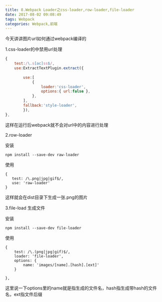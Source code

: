 ```yaml
---
title: 8.Webpack Loader之css-loader,row-loader,file-loader
date: 2017-08-02 09:08:49
tags: Webpack
categories: Webpack,前端
---
```



今天讲讲图片url如何通过webpack编译的

1.css-loader的中禁用url处理

```js
{
	test:/\.s[ac]ss$/,
	use:ExtractTextPlugin.extract({
		
		use:[
			{
				loader:'css-loader',
				options:{ url:false },
			},
		],
		fallback:'style-loader',
		}),
},
```

这样在运行后webpack就不会对url中的内容进行处理

2.row-loader

 安装
 
```
npm install --save-dev raw-loader

```

使用

```
{
   test: /\.png|jpg|gif$/,
   use: 'raw-loader'
}
```
这样就会在dist目录下生成一张.png的图片

3.file-load 生成文件

安装

```
npm install --save-dev file-loader

```
使用


```
{
	test: /\.(png|jpg|gif)$/,
	loader: 'file-loader',
	options: {
		name: 'images/[name].[hash].[ext]'
	}

},
```
这里说一下options里的name就是指生成的文件名，hash指生成带hash的文件名，ext指文件后缀


